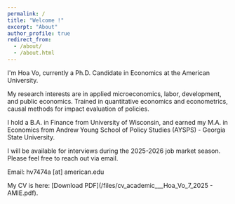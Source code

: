 ```yaml
---
permalink: /
title: "Welcome !"
excerpt: "About" 
author_profile: true 
redirect_from: 
  - /about/
  - /about.html
---
```



I'm Hoa Vo, currently a Ph.D. Candidate in Economics at the American University. 

My research interests are in applied microeconomics, labor, development, and public economics. Trained in quantitative economics and econometrics, causal methods for impact evaluation of policies. 

I hold a B.A. in Finance from University of Wisconsin, and earned my M.A. in Economics from Andrew Young School of Policy Studies (AYSPS) - Georgia State University. 

I will be available for interviews during the 2025-2026 job market season. Please feel free to reach out via email.

Email: hv7474a [at] american.edu 

My CV is here: [Download PDF](/files/cv_academic___Hoa_Vo_7_2025 - AMIE.pdf). 



